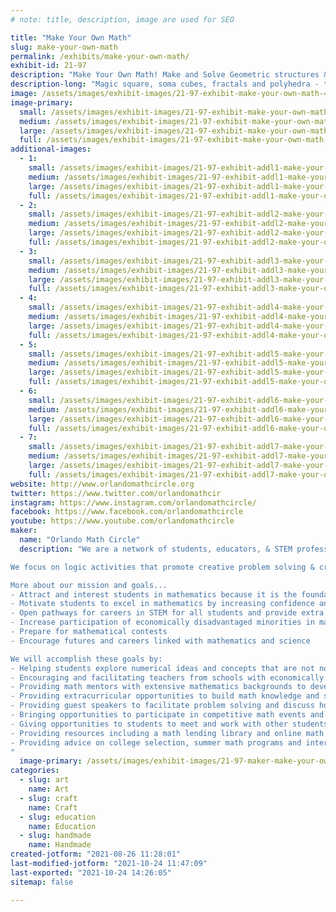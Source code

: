 ```yaml
---
# note: title, description, image are used for SEO

title: "Make Your Own Math"
slug: make-your-own-math
permalink: /exhibits/make-your-own-math/
exhibit-id: 21-97
description: "Make Your Own Math! Make and Solve Geometric structures & puzzles!"
description-long: "Magic square, soma cubes, fractals and polyhedra - try making beautiful geometric structures and solving puzzles with Orlando Math Circle facilitators"
image: /assets/images/exhibit-images/21-97-exhibit-make-your-own-math-43-screenshot-5-6117-large.png
image-primary: 
  small: /assets/images/exhibit-images/21-97-exhibit-make-your-own-math-43-screenshot-5-6117-small.png
  medium: /assets/images/exhibit-images/21-97-exhibit-make-your-own-math-43-screenshot-5-6117-medium.png
  large: /assets/images/exhibit-images/21-97-exhibit-make-your-own-math-43-screenshot-5-6117-large.png
  full: /assets/images/exhibit-images/21-97-exhibit-make-your-own-math-43-screenshot-5-6117-full.png
additional-images: 
  - 1:
    small: /assets/images/exhibit-images/21-97-exhibit-addl1-make-your-own-math-1-small.png
    medium: /assets/images/exhibit-images/21-97-exhibit-addl1-make-your-own-math-1-medium.png
    large: /assets/images/exhibit-images/21-97-exhibit-addl1-make-your-own-math-1-large.png
    full: /assets/images/exhibit-images/21-97-exhibit-addl1-make-your-own-math-1-full.png
  - 2:
    small: /assets/images/exhibit-images/21-97-exhibit-addl2-make-your-own-math-img-4308-small.JPG
    medium: /assets/images/exhibit-images/21-97-exhibit-addl2-make-your-own-math-img-4308-medium.JPG
    large: /assets/images/exhibit-images/21-97-exhibit-addl2-make-your-own-math-img-4308-large.JPG
    full: /assets/images/exhibit-images/21-97-exhibit-addl2-make-your-own-math-img-4308-full.JPG
  - 3:
    small: /assets/images/exhibit-images/21-97-exhibit-addl3-make-your-own-math-img-4310-small.JPG
    medium: /assets/images/exhibit-images/21-97-exhibit-addl3-make-your-own-math-img-4310-medium.JPG
    large: /assets/images/exhibit-images/21-97-exhibit-addl3-make-your-own-math-img-4310-large.JPG
    full: /assets/images/exhibit-images/21-97-exhibit-addl3-make-your-own-math-img-4310-full.JPG
  - 4:
    small: /assets/images/exhibit-images/21-97-exhibit-addl4-make-your-own-math-img-4312-small.JPG
    medium: /assets/images/exhibit-images/21-97-exhibit-addl4-make-your-own-math-img-4312-medium.JPG
    large: /assets/images/exhibit-images/21-97-exhibit-addl4-make-your-own-math-img-4312-large.JPG
    full: /assets/images/exhibit-images/21-97-exhibit-addl4-make-your-own-math-img-4312-full.JPG
  - 5:
    small: /assets/images/exhibit-images/21-97-exhibit-addl5-make-your-own-math-img-4327-small.JPG
    medium: /assets/images/exhibit-images/21-97-exhibit-addl5-make-your-own-math-img-4327-medium.JPG
    large: /assets/images/exhibit-images/21-97-exhibit-addl5-make-your-own-math-img-4327-large.JPG
    full: /assets/images/exhibit-images/21-97-exhibit-addl5-make-your-own-math-img-4327-full.JPG
  - 6:
    small: /assets/images/exhibit-images/21-97-exhibit-addl6-make-your-own-math-img-4343-small.JPG
    medium: /assets/images/exhibit-images/21-97-exhibit-addl6-make-your-own-math-img-4343-medium.JPG
    large: /assets/images/exhibit-images/21-97-exhibit-addl6-make-your-own-math-img-4343-large.JPG
    full: /assets/images/exhibit-images/21-97-exhibit-addl6-make-your-own-math-img-4343-full.JPG
  - 7:
    small: /assets/images/exhibit-images/21-97-exhibit-addl7-make-your-own-math-img-4349-small.JPG
    medium: /assets/images/exhibit-images/21-97-exhibit-addl7-make-your-own-math-img-4349-medium.JPG
    large: /assets/images/exhibit-images/21-97-exhibit-addl7-make-your-own-math-img-4349-large.JPG
    full: /assets/images/exhibit-images/21-97-exhibit-addl7-make-your-own-math-img-4349-full.JPG
website: http://www.orlandomathcircle.org
twitter: https://www.twitter.com/orlandomathcir
instagram: https://www.instagram.com/orlandomathcircle/
facebook: https://www.facebook.com/orlandomathcircle
youtube: https://www.youtube.com/orlandomathcircle
maker: 
  name: "Orlando Math Circle"
  description: "We are a network of students, educators, & STEM professionals that facilitate engaging math enrichment classes and events for local K-12 students in Central Florida. Orlando Math Circle was founded in the tradition of Eastern European math circles where they have been part of the education culture for over a hundred years. Math circles were brought to the US in the 1990s by immigrants who wanted to provide a similar experience for their children. Now math circles can be found all over the United States, many affiliated with universities.

We focus on logic activities that promote creative problem solving & critical thinking.  We encourage people to play with mathematics and make mathematics their own by creating math stories, math art, doing math collaborations as well as exploring many other creative ways to enjoy the beauty of mathematics. Since the pandemic, we have broadened our reach to students that are far away because we now provide a variety of online classes and events.  Our online events have reached students in and out of US with events like math festivals, Math Contest for Girls, and online problem-solving sessions. 

More about our mission and goals...
- Attract and interest students in mathematics because it is the foundation of all sciences.
- Motivate students to excel in mathematics by increasing confidence and curiosity
- Open pathways for careers in STEM for all students and provide extra support for students who are historically underrepresented in mathematics.
- Increase participation of economically disadvantaged minorities in mathematics
- Prepare for mathematical contests
- Encourage futures and careers linked with mathematics and science

We will accomplish these goals by:
- Helping students explore numerical ideas and concepts that are not normally included in the standard classroom curriculum through collaborative problem-solving sessions, puzzles, games, and discussion.  Problem-based math circles challenge kids to think by themselves and are a means to level the playing field in STEM education for girls and minorities;
- Encouraging and facilitating teachers from schools with economically disadvantaged students to bring these students to math circle events and sessions;
- Providing math mentors with extensive mathematics backgrounds to develop the talent of students who are interested in math competitions and math research.
- Providing extracurricular opportunities to build math knowledge and skills;
- Providing guest speakers to facilitate problem solving and discuss how knowing math empowers you to do incredible things in your life;
- Bringing opportunities to participate in competitive math events and work on competition math skills;
- Giving opportunities to students to meet and work with other students of similar or superior math abilities and aspirations;
- Providing resources including a math lending library and online math learning tools;
- Providing advice on college selection, summer math programs and internships.
"
  image-primary: /assets/images/exhibit-images/21-97-maker-make-your-own-math-screenshot-5-medium.png
categories: 
  - slug: art
    name: Art
  - slug: craft
    name: Craft
  - slug: education
    name: Education
  - slug: handmade
    name: Handmade
created-jotform: "2021-08-26 11:28:01"
last-modified-jotform: "2021-10-24 11:47:09"
last-exported: "2021-10-24 14:26:05"
sitemap: false

---
```

